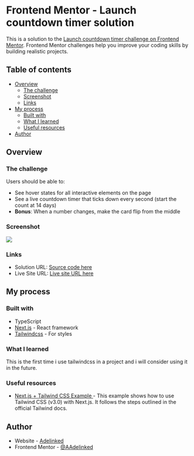 # Frontend Mentor - Launch countdown timer solution

This is a solution to the [Launch countdown timer challenge on Frontend Mentor](https://www.frontendmentor.io/challenges/launch-countdown-timer-N0XkGfyz-). Frontend Mentor challenges help you improve your coding skills by building realistic projects.

## Table of contents

- [Overview](#overview)
  - [The challenge](#the-challenge)
  - [Screenshot](#screenshot)
  - [Links](#links)
- [My process](#my-process)
  - [Built with](#built-with)
  - [What I learned](#what-i-learned)
  - [Useful resources](#useful-resources)
- [Author](#author)

## Overview

### The challenge

Users should be able to:

- See hover states for all interactive elements on the page
- See a live countdown timer that ticks down every second (start the count at 14 days)
- **Bonus**: When a number changes, make the card flip from the middle

### Screenshot

![](https://i.postimg.cc/ZRcKzXLr/Screenshot.png)

### Links

- Solution URL: [Source code here](https://github.com/Adelinked/Launch-Countdown-Timer)
- Live Site URL: [Live site URL here](https://adelinked-countdown-timer.netlify.app/)

## My process

### Built with

- TypeScript
- [Next.js](https://nextjs.org/) - React framework
- [Tailwindcss](https://tailwindcss.com/) - For styles

### What I learned

This is the first time i use tailwindcss in a project and i will consider using it in the future.

### Useful resources

- [Next.js + Tailwind CSS Example ](https://github.com/vercel/next.js/tree/canary/examples/with-tailwindcss) - This example shows how to use Tailwind CSS (v3.0) with Next.js. It follows the steps outlined in the official Tailwind docs.

## Author

- Website - [Adelinked](https://adelinked.netlify.app)
- Frontend Mentor - [@AAdelinked](https://www.frontendmentor.io/profile/Adelinked)
